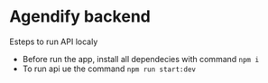 # Agendify backend

Esteps to run API localy
- Before run the app, install all dependecies with command `npm i`
- To run api ue the command `npm run start:dev`